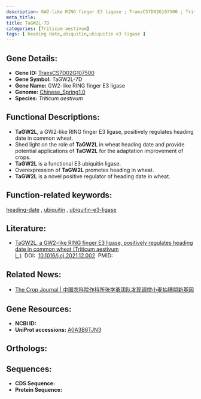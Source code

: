 ```yaml
---
description: GW2-like RING finger E3 ligase ; TraesCS7D02G107500 ; Triticum aestivum
meta_title:
title: TaGW2L-7D
categories: [Triticum aestivum]
tags: [ heading date,ubiquitin,ubiquitin e3 ligase ]
---
```


## Gene Details:
- **Gene ID:**	[TraesCS7D02G107500](https://ensembl.gramene.org/Triticum_aestivum/Gene/Summary?g=TraesCS7D02G107500)
- **Gene Symbol:** TaGW2L-7D
- **Gene Name:** GW2-like RING finger E3 ligase
- **Genome:** [Chinese_Spring1.0](https://ensembl.gramene.org/Triticum_aestivum/Info/Index)
- **Species:** *Triticum aestivum*

## Functional Descriptions:
   - **TaGW2L**, a GW2-like RING finger E3 ligase, positively regulates heading date in common wheat.
   - Shed light on the role of **TaGW2L** in wheat heading date and provide potential applications of **TaGW2L** for the adaptation improvement of crops.
   - **TaGW2L** is a functional E3 ubiquitin ligase.
   - Overexpression of **TaGW2L** promotes heading in wheat.
   - **TaGW2L** is a novel positive regulator of heading date in wheat.

## Function-related keywords:
[heading-date](/tags/heading-date/)&nbsp;,&nbsp;[ubiquitin](/tags/ubiquitin/)&nbsp;,&nbsp;[ubiquitin-e3-ligase](/tags/ubiquitin-e3-ligase/)

## Literature:
   - [TaGW2L, a GW2-like RING finger E3 ligase, positively regulates heading date in common wheat (Triticum aestivum L.)]( https://www.sciencedirect.com/science/article/pii/S2214514122000046)&nbsp;&nbsp;DOI:&nbsp;&nbsp;[10.1016/j.cj.2021.12.002](https://www.sciencedirect.com/science/article/pii/S2214514122000046)&nbsp;&nbsp;PMID:&nbsp;&nbsp;[](https://pubmed.ncbi.nlm.nih.gov//)

## Related News:
   - [The Crop Journal | 中国农科院作科所张学勇团队发现调控小麦抽穗期新基因](https://mp.weixin.qq.com/s?__biz=Mzg3MDEwNDEyMg==&mid=2247524442&idx=5&sn=5304e9aeb1b15752b47058fc2537736c&chksm=ce90cd0ff9e74419703f7dba907bc191bf0e820913843df69687e7665b6aff77f14269ce4534&scene=27#wechat_redirect)

## Gene Resources:
- **NCBI ID:**  [](https://www.ncbi.nlm.nih.gov/gene/?term=)
- **UniProt accessions:** [A0A3B6TJN3](https://www.uniprot.org/uniprotkb/A0A3B6TJN3/entry)

## Orthologs:

## Sequences:
- **CDS Sequence:**
- **Protein Sequence:**
